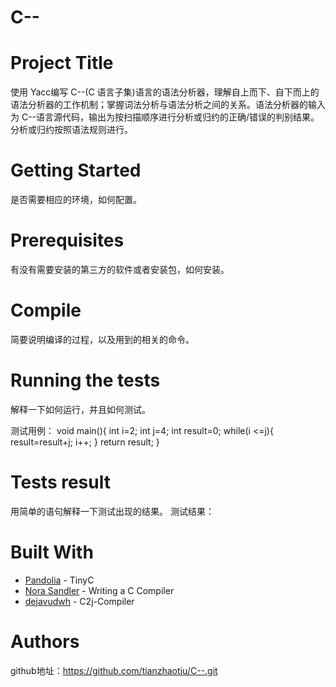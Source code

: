 # C--
# Project Title

使用 Yacc编写 C--(C 语言子集)语言的语法分析器，理解自上而下、自下而上的语法分析器的工作机制；掌握词法分析与语法分析之间的关系。语法分析器的输入为 C--语言源代码，输出为按扫描顺序进行分析或归约的正确/错误的判别结果。分析或归约按照语法规则进行。

# Getting Started

是否需要相应的环境，如何配置。

# Prerequisites	

有没有需要安装的第三方的软件或者安装包，如何安装。

# Compile

简要说明编译的过程，以及用到的相关的命令。

# Running the tests

解释一下如何运行，并且如何测试。

测试用例：
void main(){
    int i=2;
    int j=4;
    int result=0;
    while(i <=j){
        result=result+j;
        i++;
}
    return result;
}


# Tests result

用简单的语句解释一下测试出现的结果。
测试结果：



# Built With

* [Pandolia](https://pandolia.net/tinyc/) - TinyC
* [Nora Sandler](https://norasandler.com/2017/11/29/Write-a-Compiler.html) - Writing a C Compiler
* [dejavudwh](https://github.com/dejavudwh/C2j-Compiler) - C2j-Compiler

# Authors

github地址：https://github.com/tianzhaotju/C--.git
